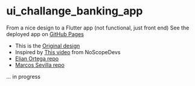 # ui_challange_banking_app

From a nice design to a Flutter app (not functional, just front end)
See the deployed app on [GitHub Pages](https://eloicasamayor.github.io/UIChallenge_BankingApp/) 

- This is the [Original design](https://dribbble.com/shots/11914599-Another-banking-app)
- Inspired by [This video](https://www.youtube.com/watch?v=90IZwTjoPUI&t=2937s) from NoScopeDevs
- [Elian Ortega repo](https://github.com/elianmortega/ui-design-challenge)
- [Marcos Sevilla repo](https://github.com/marcossevilla/ui-challenges)

... in progress

